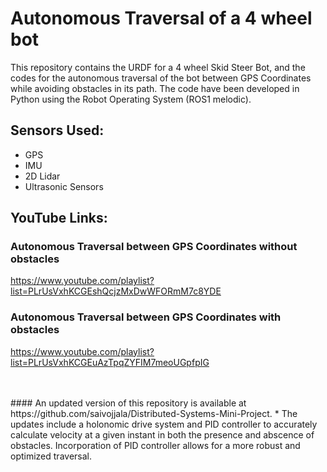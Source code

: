 # Autonomous Traversal of a 4 wheel bot
This repository contains the URDF for a 4 wheel Skid Steer Bot, and the codes for the autonomous traversal of the bot between GPS Coordinates while avoiding obstacles in its path. The code have been developed in Python using the Robot Operating System (ROS1 melodic).

## Sensors Used:
* GPS
* IMU
* 2D Lidar
* Ultrasonic Sensors

## YouTube Links:
### Autonomous Traversal between GPS Coordinates without obstacles
https://www.youtube.com/playlist?list=PLrUsVxhKCGEshQcjzMxDwWFORmM7c8YDE
### Autonomous Traversal between GPS Coordinates with obstacles
https://www.youtube.com/playlist?list=PLrUsVxhKCGEuAzTpqZYFIM7meoUGpfpIG

<br />
<br />
#### An updated version of this repository is available at https://github.com/saivojjala/Distributed-Systems-Mini-Project. 
* The updates include a holonomic drive system and PID controller to accurately calculate velocity at a given instant in both the presence and abscence of obstacles. Incorporation of PID controller allows for a more robust and optimized traversal. 
